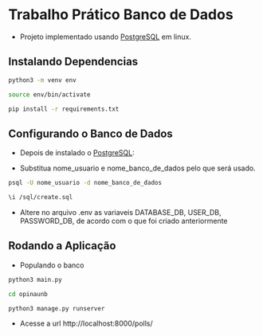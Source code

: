 # Trabalho Prático Banco de Dados

- Projeto implementado usando [PostgreSQL](https://www.postgresql.org/download/) em linux.

## Instalando Dependencias

```bash
python3 -m venv env
```

```bash
source env/bin/activate
```

```bash
pip install -r requirements.txt
```

## Configurando o Banco de Dados

- Depois de instalado o [PostgreSQL](https://www.postgresql.org/download/):

- Substitua nome_usuario e nome_banco_de_dados pelo que será usado.

```bash
psql -U nome_usuario -d nome_banco_de_dados
```

```bash
\i /sql/create.sql
```

- Altere no arquivo .env as variaveis DATABASE_DB, USER_DB, PASSWORD_DB, de acordo com o que foi criado anteriormente


## Rodando a Aplicação

- Populando o banco

```bash
python3 main.py
```

```bash
cd opinaunb
```

```bash
python3 manage.py runserver
```

- Acesse a url http://localhost:8000/polls/